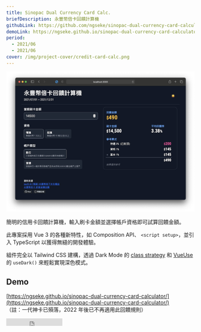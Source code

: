 ```yaml
---
title: Sinopac Dual Currency Card Calc.
briefDescription: 永豐幣倍卡回饋計算機
githubLink: https://github.com/ngseke/sinopac-dual-currency-card-calculator
demoLink: https://ngseke.github.io/sinopac-dual-currency-card-calculator/
period:
  - 2021/06
  - 2021/06
cover: /img/project-cover/credit-card-calc.png
---
```


![](../../assets/img/project/credit-card-calc/cover.png)

簡明的信用卡回饋計算機，輸入刷卡金額並選擇帳戶資格即可試算回饋金額。

此專案採用 Vue 3 的各種新特性，如 Composition API、 `<script setup>`，並引入 TypeScript 以獲得無縫的開發體驗。

組件完全以 Tailwind CSS 建構，透過 Dark Mode 的 [class strategy](https://tailwindcss.com/docs/dark-mode#toggling-dark-mode-manually) 和 [VueUse](https://vueuse.org/core/useDark/) 的 `useDark()` 來輕鬆實現深色模式。


## Demo

[https://ngseke.github.io/sinopac-dual-currency-card-calculator/](https://ngseke.github.io/sinopac-dual-currency-card-calculator/)
<br>
（註：一代神卡已殞落，2022 年後已不再適用此回饋規則）

<iframe src="https://ghbtns.com/github-btn.html?user=ngseke&repo=/sinopac-dual-currency-card-calculator&type=star&count=false" frameborder="0" scrolling="0" width="150" height="20"></iframe>
